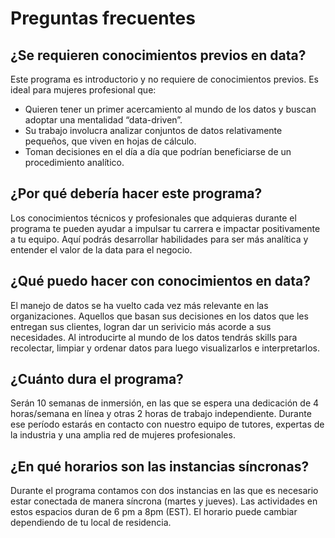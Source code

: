 # Preguntas frecuentes

## ¿Se requieren conocimientos previos en data?

Este programa es introductorio y no requiere de conocimientos previos. Es ideal para mujeres profesional que:

- Quieren tener un primer acercamiento al mundo de los datos y buscan adoptar una mentalidad “data-driven”.
- Su trabajo involucra analizar conjuntos de datos relativamente pequeños, que viven en hojas de cálculo.
- Toman decisiones en el día a día que podrían beneficiarse de un procedimiento analítico.

## ¿Por qué debería hacer este programa?

Los conocimientos técnicos y profesionales que adquieras durante el programa te pueden ayudar a impulsar tu carrera e impactar positivamente a tu equipo. Aquí podrás desarrollar habilidades para ser más analítica y entender el valor de la data para el negocio.

## ¿Qué puedo hacer con conocimientos en data?

El manejo de datos se ha vuelto cada vez más relevante en las organizaciones. Aquellos que basan sus decisiones en los datos que les entregan sus clientes, logran dar un serivicio más acorde a sus necesidades. Al introducirte al mundo de los datos tendrás skills para recolectar, limpiar y ordenar datos para luego visualizarlos e interpretarlos.

## ¿Cuánto dura el programa?

Serán 10 semanas de inmersión, en las que se espera una dedicación de 4 horas/semana en línea y otras 2 horas de trabajo independiente. Durante ese período estarás en contacto con nuestro equipo de tutores, expertas de la industria y una amplia red de mujeres profesionales.

## ¿En qué horarios son las instancias síncronas?

Durante el programa contamos con dos instancias en las que es necesario estar conectada de manera síncrona (martes y jueves). Las actividades en estos espacios duran de 6 pm a 8pm (EST). El horario puede cambiar dependiendo de tu local de residencia.